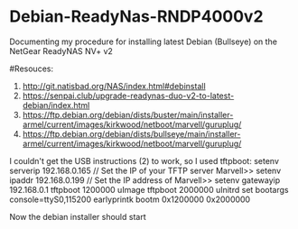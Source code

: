 # Debian-ReadyNas-RNDP4000v2

Documenting my procedure for installing latest Debian (Bullseye) on the NetGear ReadyNAS NV+ v2

#Resouces: 
1. http://git.natisbad.org/NAS/index.html#debinstall
2. https://senpai.club/upgrade-readynas-duo-v2-to-latest-debian/index.html
3. https://ftp.debian.org/debian/dists/buster/main/installer-armel/current/images/kirkwood/netboot/marvell/guruplug/
4. https://ftp.debian.org/debian/dists/bullseye/main/installer-armel/current/images/kirkwood/netboot/marvell/guruplug/

I couldn't get the USB instructions (2) to work, so I used tftpboot:
setenv serverip 192.168.0.165 // Set the IP of your TFTP server
Marvell>> setenv ipaddr 192.168.0.199 // Set the IP address of 
Marvell>> setenv gatewayip 192.168.0.1
tftpboot 1200000 uImage
tftpboot 2000000 uInitrd
set bootargs console=ttyS0,115200 earlyprintk
bootm 0x1200000 0x2000000

Now the debian installer should start
